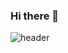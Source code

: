 ### Hi there 👋

![header](https://capsule-render.vercel.app/api?type=wave&color=auto&height=300&section=header&text=KyungHo%20&fontSize=90)
<!--
**KyungHoGitHub/KyungHoGitHub** is a ✨ _special_ ✨ repository because its `README.md` (this file) appears on your GitHub profile.

Here are some ideas to get you started:

- 🔭 I’m currently working on ...
- 🌱 I’m currently learning ...
- 👯 I’m looking to collaborate on ...
- 🤔 I’m looking for help with ...
- 💬 Ask me about ...
- 📫 How to reach me: ...
- 😄 Pronouns: ...
- ⚡ Fun fact: ...
-->

